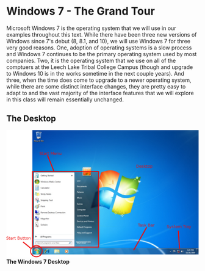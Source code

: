 # Windows 7 - The Grand Tour

Microsoft Windows 7 is the operating system that we will use in our examples throughout this text. While there have been three new versions of Windows since 7's debut (8, 8.1, and 10), we will use Windows 7 for three very good reasons. One, adoption of operating systems is a slow process and Windows 7 continues to be the primary operating system used by most companies. Two, it is the operating system that we use on all of the comptuers at the Leech Lake Tribal College Campus (though and upgrade to Windows 10 is in the works sometime in the next couple years). And three, when the time does come to upgrade to a newer operating system, while there are some distinct interface changes, they are pretty easy to adapt to and the vast majority of the interface features that we will explore in this class will remain essentially unchanged.

## The Desktop

![desktop]
**The Windows 7 Desktop**<br>



<!-- Images -->
[desktop]: images/win7tour.png

